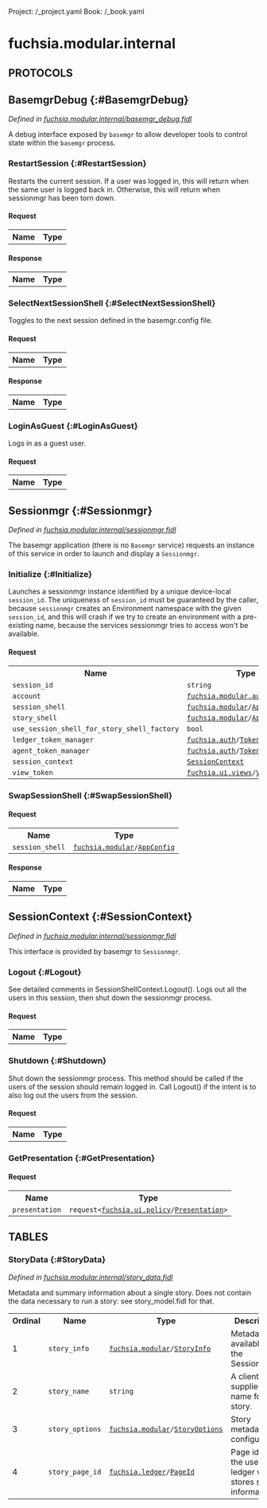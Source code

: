 Project: /_project.yaml
Book: /_book.yaml

# fuchsia.modular.internal


## **PROTOCOLS**

## BasemgrDebug {:#BasemgrDebug}
*Defined in [fuchsia.modular.internal/basemgr_debug.fidl](https://fuchsia.googlesource.com/fuchsia/+/master/sdk/fidl/fuchsia.modular.internal/basemgr_debug.fidl#10)*

 A debug interface exposed by `basemgr` to allow developer tools to control
 state within the `basemgr` process.

### RestartSession {:#RestartSession}

 Restarts the current session. If a user was logged in, this will return
 when the same user is logged back in. Otherwise, this will return when
 sessionmgr has been torn down.

#### Request
<table>
    <tr><th>Name</th><th>Type</th></tr>
    </table>


#### Response
<table>
    <tr><th>Name</th><th>Type</th></tr>
    </table>

### SelectNextSessionShell {:#SelectNextSessionShell}

 Toggles to the next session defined in the basemgr.config file.

#### Request
<table>
    <tr><th>Name</th><th>Type</th></tr>
    </table>


#### Response
<table>
    <tr><th>Name</th><th>Type</th></tr>
    </table>

### LoginAsGuest {:#LoginAsGuest}

 Logs in as a guest user.

#### Request
<table>
    <tr><th>Name</th><th>Type</th></tr>
    </table>



## Sessionmgr {:#Sessionmgr}
*Defined in [fuchsia.modular.internal/sessionmgr.fidl](https://fuchsia.googlesource.com/fuchsia/+/master/sdk/fidl/fuchsia.modular.internal/sessionmgr.fidl#16)*

 The basemgr application (there is no `Basemgr` service) requests
 an instance of this service in order to launch and display a `Sessionmgr`.

### Initialize {:#Initialize}

 Launches a sessionmgr instance identified by a unique device-local
 `session_id`. The uniqueness of `session_id` must be guaranteed by the
 caller, because `sessionmgr` creates an Environment namespace with the
 given `session_id`, and this will crash if we try to create an
 environment with a pre-existing name, because the services sessionmgr
 tries to access won't be available.


#### Request
<table>
    <tr><th>Name</th><th>Type</th></tr>
    <tr>
            <td><code>session_id</code></td>
            <td>
                <code>string</code>
            </td>
        </tr><tr>
            <td><code>account</code></td>
            <td>
                <code><a class='link' href='../fuchsia.modular.auth/index.html'>fuchsia.modular.auth</a>/<a class='link' href='../fuchsia.modular.auth/index.html#Account'>Account</a>?</code>
            </td>
        </tr><tr>
            <td><code>session_shell</code></td>
            <td>
                <code><a class='link' href='../fuchsia.modular/index.html'>fuchsia.modular</a>/<a class='link' href='../fuchsia.modular/index.html#AppConfig'>AppConfig</a></code>
            </td>
        </tr><tr>
            <td><code>story_shell</code></td>
            <td>
                <code><a class='link' href='../fuchsia.modular/index.html'>fuchsia.modular</a>/<a class='link' href='../fuchsia.modular/index.html#AppConfig'>AppConfig</a></code>
            </td>
        </tr><tr>
            <td><code>use_session_shell_for_story_shell_factory</code></td>
            <td>
                <code>bool</code>
            </td>
        </tr><tr>
            <td><code>ledger_token_manager</code></td>
            <td>
                <code><a class='link' href='../fuchsia.auth/index.html'>fuchsia.auth</a>/<a class='link' href='../fuchsia.auth/index.html#TokenManager'>TokenManager</a>?</code>
            </td>
        </tr><tr>
            <td><code>agent_token_manager</code></td>
            <td>
                <code><a class='link' href='../fuchsia.auth/index.html'>fuchsia.auth</a>/<a class='link' href='../fuchsia.auth/index.html#TokenManager'>TokenManager</a>?</code>
            </td>
        </tr><tr>
            <td><code>session_context</code></td>
            <td>
                <code><a class='link' href='#SessionContext'>SessionContext</a></code>
            </td>
        </tr><tr>
            <td><code>view_token</code></td>
            <td>
                <code><a class='link' href='../fuchsia.ui.views/index.html'>fuchsia.ui.views</a>/<a class='link' href='../fuchsia.ui.views/index.html#ViewToken'>ViewToken</a></code>
            </td>
        </tr></table>



### SwapSessionShell {:#SwapSessionShell}


#### Request
<table>
    <tr><th>Name</th><th>Type</th></tr>
    <tr>
            <td><code>session_shell</code></td>
            <td>
                <code><a class='link' href='../fuchsia.modular/index.html'>fuchsia.modular</a>/<a class='link' href='../fuchsia.modular/index.html#AppConfig'>AppConfig</a></code>
            </td>
        </tr></table>


#### Response
<table>
    <tr><th>Name</th><th>Type</th></tr>
    </table>

## SessionContext {:#SessionContext}
*Defined in [fuchsia.modular.internal/sessionmgr.fidl](https://fuchsia.googlesource.com/fuchsia/+/master/sdk/fidl/fuchsia.modular.internal/sessionmgr.fidl#40)*

 This interface is provided by basemgr to `Sessionmgr`.

### Logout {:#Logout}

 See detailed comments in SessionShellContext.Logout(). Logs out all the
 users in this session, then shut down the sessionmgr process.

#### Request
<table>
    <tr><th>Name</th><th>Type</th></tr>
    </table>



### Shutdown {:#Shutdown}

 Shut down the sessionmgr process. This method should be called if the
 users of the session should remain logged in. Call Logout() if the intent
 is to also log out the users from the session.

#### Request
<table>
    <tr><th>Name</th><th>Type</th></tr>
    </table>



### GetPresentation {:#GetPresentation}


#### Request
<table>
    <tr><th>Name</th><th>Type</th></tr>
    <tr>
            <td><code>presentation</code></td>
            <td>
                <code>request&lt;<a class='link' href='../fuchsia.ui.policy/index.html'>fuchsia.ui.policy</a>/<a class='link' href='../fuchsia.ui.policy/index.html#Presentation'>Presentation</a>&gt;</code>
            </td>
        </tr></table>









## **TABLES**

### StoryData {:#StoryData}


*Defined in [fuchsia.modular.internal/story_data.fidl](https://fuchsia.googlesource.com/fuchsia/+/master/sdk/fidl/fuchsia.modular.internal/story_data.fidl#12)*

 Metadata and summary information about a single story.  Does not contain the
 data necessary to run a story: see story_model.fidl for that.


<table>
    <tr><th>Ordinal</th><th>Name</th><th>Type</th><th>Description</th></tr>
    <tr>
            <td>1</td>
            <td><code>story_info</code></td>
            <td>
                <code><a class='link' href='../fuchsia.modular/index.html'>fuchsia.modular</a>/<a class='link' href='../fuchsia.modular/index.html#StoryInfo'>StoryInfo</a></code>
            </td>
            <td> Metadata available to the SessionShell.
</td>
        </tr><tr>
            <td>2</td>
            <td><code>story_name</code></td>
            <td>
                <code>string</code>
            </td>
            <td> A client-supplied name for this story.
</td>
        </tr><tr>
            <td>3</td>
            <td><code>story_options</code></td>
            <td>
                <code><a class='link' href='../fuchsia.modular/index.html'>fuchsia.modular</a>/<a class='link' href='../fuchsia.modular/index.html#StoryOptions'>StoryOptions</a></code>
            </td>
            <td> Story metadata and configuration.
</td>
        </tr><tr>
            <td>4</td>
            <td><code>story_page_id</code></td>
            <td>
                <code><a class='link' href='../fuchsia.ledger/index.html'>fuchsia.ledger</a>/<a class='link' href='../fuchsia.ledger/index.html#PageId'>PageId</a></code>
            </td>
            <td> Page id on the user's ledger which stores story information.
</td>
        </tr></table>










